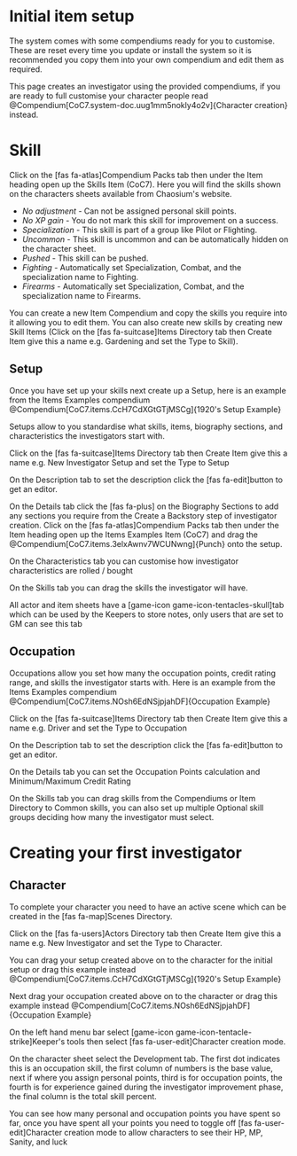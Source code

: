 # Initial item setup

The system comes with some compendiums ready for you to customise. These are reset every time you update or install the system so it is recommended you copy them into your own compendium and edit them as required.

This page creates an investigator using the provided compendiums, if you are ready to full customise your character people read @Compendium[CoC7.system-doc.uug1mm5nokly4o2v]{Character creation} instead.

# Skill

Click on the [fas fa-atlas]Compendium Packs tab then under the Item heading open up the Skills Item (CoC7). Here you will find the skills shown on the characters sheets available from Chaosium's website.

- _No adjustment_ - Can not be assigned personal skill points.
- _No XP gain_ - You do not mark this skill for improvement on a success.
- _Specialization_ - This skill is part of a group like Pilot or Flighting.
- _Uncommon_ - This skill is uncommon and can be automatically hidden on the character sheet.
- _Pushed_ - This skill can be pushed.
- _Fighting_ - Automatically set Specialization, Combat, and the specialization name to Fighting.
- _Firearms_ - Automatically set Specialization, Combat, and the specialization name to Firearms.

You can create a new Item Compendium and copy the skills you require into it allowing you to edit them. You can also create new skills by creating new Skill Items (Click on the [fas fa-suitcase]Items Directory tab then Create Item give this a name e.g. Gardening and set the Type to Skill).

## Setup

Once you have set up your skills next create up a Setup, here is an example from the Items Examples compendium @Compendium[CoC7.items.CcH7CdXGtGTjMSCg]{1920's Setup Example}

Setups allow to you standardise what skills, items, biography sections, and characteristics the investigators start with.

Click on the [fas fa-suitcase]Items Directory tab then Create Item give this a name e.g. New Investigator Setup and set the Type to Setup

On the Description tab to set the description click the [fas fa-edit]button to get an editor.

On the Details tab click the [fas fa-plus] on the Biography Sections to add any sections you require from the Create a Backstory step of investigator creation. Click on the [fas fa-atlas]Compendium Packs tab then under the Item heading open up the Items Examples Item (CoC7) and drag the @Compendium[CoC7.items.3elxAwnv7WCUNwng]{Punch} onto the setup.

On the Characteristics tab you can customise how investigator characteristics are rolled / bought

On the Skills tab you can drag the skills the investigator will have.

All actor and item sheets have a [game-icon game-icon-tentacles-skull]tab which can be used by the Keepers to store notes, only users that are set to GM can see this tab

## Occupation

Occupations allow you set how many the occupation points, credit rating range, and skills the investigator starts with. Here is an example from the Items Examples compendium @Compendium[CoC7.items.NOsh6EdNSjpjahDF]{Occupation Example}

Click on the [fas fa-suitcase]Items Directory tab then Create Item give this a name e.g. Driver and set the Type to Occupation

On the Description tab to set the description click the [fas fa-edit]button to get an editor.

On the Details tab you can set the Occupation Points calculation and Minimum/Maximum Credit Rating

On the Skills tab you can drag skills from the Compendiums or Item Directory to Common skills, you can also set up multiple Optional skill groups deciding how many the investigator must select.

# Creating your first investigator

## Character

To complete your character you need to have an active scene which can be created in the [fas fa-map]Scenes Directory.

Click on the [fas fa-users]Actors Directory tab then Create Item give this a name e.g. New Investigator and set the Type to Character.

You can drag your setup created above on to the character for the initial setup or drag this example instead @Compendium[CoC7.items.CcH7CdXGtGTjMSCg]{1920's Setup Example}

Next drag your occupation created above on to the character or drag this example instead @Compendium[CoC7.items.NOsh6EdNSjpjahDF]{Occupation Example}

On the left hand menu bar select [game-icon game-icon-tentacle-strike]Keeper's tools then select [fas fa-user-edit]Character creation mode.

On the character sheet select the Development tab. The first dot indicates this is an occupation skill, the first column of numbers is the base value, next if where you assign personal points, third is for occupation points, the fourth is for experience gained during the investigator improvement phase, the final column is the total skill percent.

You can see how many personal and occupation points you have spent so far, once you have spent all your points you need to toggle off [fas fa-user-edit]Character creation mode to allow characters to see their HP, MP, Sanity, and luck
